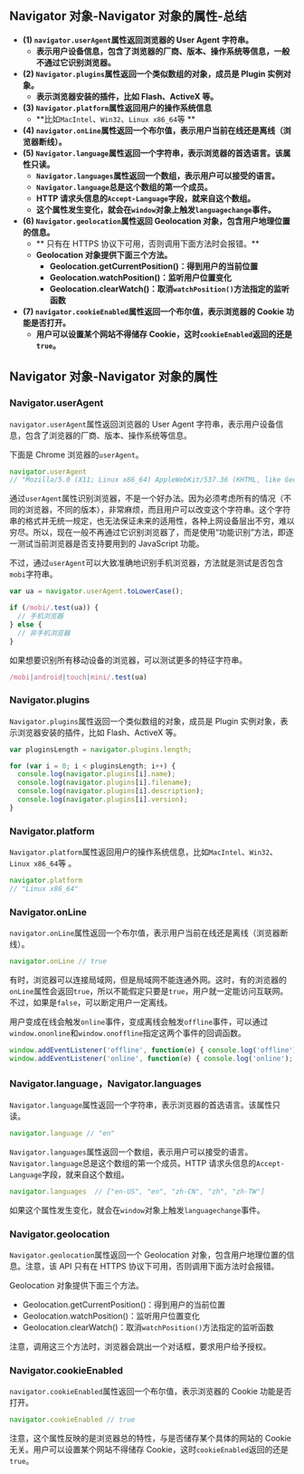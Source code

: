 ## Navigator 对象-Navigator 对象的属性-总结

- **(1) `navigator.userAgent`属性返回浏览器的 User Agent 字符串。**
  - **表示用户设备信息，包含了浏览器的厂商、版本、操作系统等信息，一般不通过它识别浏览器。**
- **(2) `Navigator.plugins`属性返回一个类似数组的对象，成员是 Plugin 实例对象。**
  - **表示浏览器安装的插件，比如 Flash、ActiveX 等。**
- **(3) `Navigator.platform`属性返回用户的操作系统信息**
  - **比如`MacIntel`、`Win32`、`Linux x86_64`等 **
- **(4) `navigator.onLine`属性返回一个布尔值，表示用户当前在线还是离线（浏览器断线）。**
- **(5) `Navigator.language`属性返回一个字符串，表示浏览器的首选语言。该属性只读。**
  - **`Navigator.languages`属性返回一个数组，表示用户可以接受的语言。**
  - **`Navigator.language`总是这个数组的第一个成员。**
  - **HTTP 请求头信息的`Accept-Language`字段，就来自这个数组。**
  - **这个属性发生变化，就会在`window`对象上触发`languagechange`事件。**
- **(6) `Navigator.geolocation`属性返回 Geolocation 对象，包含用户地理位置的信息。**
  - ** 只有在 HTTPS 协议下可用，否则调用下面方法时会报错。**
  - **Geolocation 对象提供下面三个方法。**
    - **Geolocation.getCurrentPosition()：得到用户的当前位置**
    - **Geolocation.watchPosition()：监听用户位置变化**
    - **Geolocation.clearWatch()：取消`watchPosition()`方法指定的监听函数**
- **(7) `navigator.cookieEnabled`属性返回一个布尔值，表示浏览器的 Cookie 功能是否打开。**
  - **用户可以设置某个网站不得储存 Cookie，这时`cookieEnabled`返回的还是`true`。**

## Navigator 对象-Navigator 对象的属性

### Navigator.userAgent

`navigator.userAgent`属性返回浏览器的 User Agent 字符串，表示用户设备信息，包含了浏览器的厂商、版本、操作系统等信息。

下面是 Chrome 浏览器的`userAgent`。

```javascript
navigator.userAgent
// "Mozilla/5.0 (X11; Linux x86_64) AppleWebKit/537.36 (KHTML, like Gecko) Chrome/29.0.1547.57 Safari/537.36"
```

通过`userAgent`属性识别浏览器，不是一个好办法。因为必须考虑所有的情况（不同的浏览器，不同的版本），非常麻烦，而且用户可以改变这个字符串。这个字符串的格式并无统一规定，也无法保证未来的适用性，各种上网设备层出不穷，难以穷尽。所以，现在一般不再通过它识别浏览器了，而是使用“功能识别”方法，即逐一测试当前浏览器是否支持要用到的 JavaScript 功能。

不过，通过`userAgent`可以大致准确地识别手机浏览器，方法就是测试是否包含`mobi`字符串。

```javascript
var ua = navigator.userAgent.toLowerCase();

if (/mobi/.test(ua)) {
  // 手机浏览器
} else {
  // 非手机浏览器
}
```

如果想要识别所有移动设备的浏览器，可以测试更多的特征字符串。

```javascript
/mobi|android|touch|mini/.test(ua)
```

### Navigator.plugins

`Navigator.plugins`属性返回一个类似数组的对象，成员是 Plugin 实例对象，表示浏览器安装的插件，比如 Flash、ActiveX 等。

```javascript
var pluginsLength = navigator.plugins.length;

for (var i = 0; i < pluginsLength; i++) {
  console.log(navigator.plugins[i].name);
  console.log(navigator.plugins[i].filename);
  console.log(navigator.plugins[i].description);
  console.log(navigator.plugins[i].version);
}
```

### Navigator.platform

`Navigator.platform`属性返回用户的操作系统信息，比如`MacIntel`、`Win32`、`Linux x86_64`等 。

```javascript
navigator.platform
// "Linux x86_64"
```

### Navigator.onLine

`navigator.onLine`属性返回一个布尔值，表示用户当前在线还是离线（浏览器断线）。

```javascript
navigator.onLine // true
```

有时，浏览器可以连接局域网，但是局域网不能连通外网。这时，有的浏览器的`onLine`属性会返回`true`，所以不能假定只要是`true`，用户就一定能访问互联网。不过，如果是`false`，可以断定用户一定离线。

用户变成在线会触发`online`事件，变成离线会触发`offline`事件，可以通过`window.ononline`和`window.onoffline`指定这两个事件的回调函数。

```javascript
window.addEventListener('offline', function(e) { console.log('offline'); });
window.addEventListener('online', function(e) { console.log('online'); });
```

### Navigator.language，Navigator.languages

`Navigator.language`属性返回一个字符串，表示浏览器的首选语言。该属性只读。

```javascript
navigator.language // "en"
```

`Navigator.languages`属性返回一个数组，表示用户可以接受的语言。`Navigator.language`总是这个数组的第一个成员。HTTP 请求头信息的`Accept-Language`字段，就来自这个数组。

```javascript
navigator.languages  // ["en-US", "en", "zh-CN", "zh", "zh-TW"]
```

如果这个属性发生变化，就会在`window`对象上触发`languagechange`事件。

### Navigator.geolocation

`Navigator.geolocation`属性返回一个 Geolocation 对象，包含用户地理位置的信息。注意，该 API 只有在 HTTPS 协议下可用，否则调用下面方法时会报错。

Geolocation 对象提供下面三个方法。

- Geolocation.getCurrentPosition()：得到用户的当前位置
- Geolocation.watchPosition()：监听用户位置变化
- Geolocation.clearWatch()：取消`watchPosition()`方法指定的监听函数

注意，调用这三个方法时，浏览器会跳出一个对话框，要求用户给予授权。

### Navigator.cookieEnabled

`navigator.cookieEnabled`属性返回一个布尔值，表示浏览器的 Cookie 功能是否打开。

```javascript
navigator.cookieEnabled // true
```

注意，这个属性反映的是浏览器总的特性，与是否储存某个具体的网站的 Cookie 无关。用户可以设置某个网站不得储存 Cookie，这时`cookieEnabled`返回的还是`true`。
